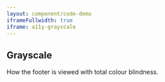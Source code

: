 ```yaml
---
layout: component/code-demo
iframeFullwidth: true
iframe: a11y-grayscale
---
```

## Grayscale

How the footer is viewed with total colour blindness.
